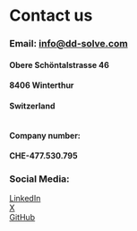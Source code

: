 
# **Contact us**
### Email: **info@dd-solve.com**</br>


#### **Obere Schöntalstrasse 46**
#### **8406 Winterthur**
#### **Switzerland** </br></br>
#### Company number: 
**CHE-477.530.795**
### **Social Media**: 
[LinkedIn](linkedin.com/dd-solve)</br>
[X](@dd-solve.company)</br>
[GitHub](https://github.com/dd-solve)</br>
